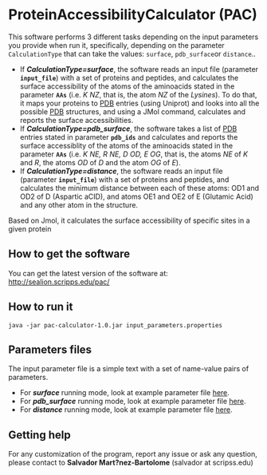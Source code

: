 # ProteinAccessibilityCalculator (PAC)
This software performs 3 different tasks depending on the input parameters you provide when run it, specifically, depending on the parameter `CalculationType` that can take the values: `surface`, `pdb_surface`or `distance`..
 - If ***CalculationType=surface***, the software reads an input file (parameter **`input_file`**)  with a set of proteins and peptides, and calculates the surface accessibility of the atoms of the aminoacids stated in the parameter **`AAs`** (i.e. *K NZ*, that is, the atom *NZ* of the *Lysines*). To do that, it maps your proteins to [PDB](www.rcsb.org) entries (using Uniprot) and looks into all the possible [PDB](www.rcsb.org) structures, and using a JMol command, calculates and reports the surface accessibilities.
 - If ***CalculationType=pdb_surface***, the software takes a list of [PDB](www.rcsb.org) entries stated in parameter **`pdb_ids`** and calculates and reports the surface accessiblity of the atoms of the aminoacids stated in the parameter **`AAs`** (i.e. *K NE, R NE, D OD, E OG*, that is, the atoms *NE* of *K* and *R*, the atoms *OD* of *D* and the atom *OG* of *E*).
  - If ***CalculationType=distance***, the software reads an input file (parameter **`input_file`**)  with a set of proteins and peptides, and calculates the minimum distance between each of these atoms: OD1 and OD2 of D (Aspartic aCID), and atoms OE1 and OE2 of E (Glutamic Acid) and any other atom in the structure.
  
Based on Jmol, it calculates the surface accessibility of specific sites in a given protein

## How to get the software
You can get the latest version of the software at: http://sealion.scripps.edu/pac/

## How to run it
```
java -jar pac-calculator-1.0.jar input_parameters.properties
```
## Parameters files
The input parameter file is a simple text with a set of name-value pairs of parameters.

 - For ***surface*** running mode, look at example parameter file [here](https://raw.githubusercontent.com/proteomicsyates/ProteinAccessibilityCalculator/master/input_surface.properties).
 - For ***pdb_surface*** running mode, look at example parameter file [here](https://raw.githubusercontent.com/proteomicsyates/ProteinAccessibilityCalculator/master/input_surface_pdb.properties).
 - For ***distance*** running mode, look at example parameter file [here](https://raw.githubusercontent.com/proteomicsyates/ProteinAccessibilityCalculator/master/input_distances.properties).

## Getting help
For any customization of the program, report any issue or ask any question, please contact to **Salvador Mart?nez-Bartolome** (salvador at scripss.edu)



